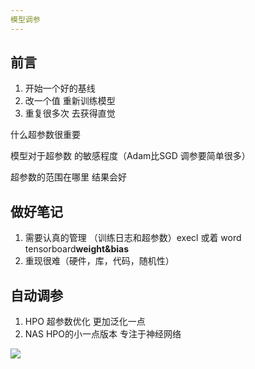 ```yaml
---
模型调参
---
```


## 前言

1. 开始一个好的基线
2. 改一个值 重新训练模型
3. 重复很多次 去获得直觉

什么超参数很重要

模型对于超参数 的敏感程度（Adam比SGD 调参要简单很多）

超参数的范围在哪里 结果会好

## 做好笔记

1. 需要认真的管理 （训练日志和超参数）execl 或着 word tensorboard**weight&bias**
2. 重现很难（硬件，库，代码，随机性）

## 自动调参

1. HPO 超参数优化 更加泛化一点
2. NAS HPO的小一点版本 专注于神经网络

[![](https://s1.ax1x.com/2022/06/26/jAaJ1I.png)](https://imgtu.com/i/jAaJ1I)